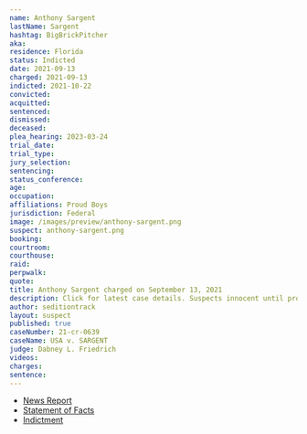 ```yaml
---
name: Anthony Sargent
lastName: Sargent
hashtag: BigBrickPitcher
aka:
residence: Florida
status: Indicted
date: 2021-09-13
charged: 2021-09-13
indicted: 2021-10-22
convicted:
acquitted:
sentenced:
dismissed:
deceased:
plea_hearing: 2023-03-24
trial_date:
trial_type:
jury_selection:
sentencing:
status_conference:
age:
occupation:
affiliations: Proud Boys
jurisdiction: Federal
image: /images/preview/anthony-sargent.png
suspect: anthony-sargent.png
booking:
courtroom:
courthouse:
raid:
perpwalk:
quote:
title: Anthony Sargent charged on September 13, 2021
description: Click for latest case details. Suspects innocent until proven guilty.
author: seditiontrack
layout: suspect
published: true
caseNumber: 21-cr-0639
caseName: USA v. SARGENT
judge: Dabney L. Friedrich
videos:
charges:
sentence:
---
```

- [News Report](https://twitter.com/ryanjreilly/status/1440346134887559178)
- [Statement of Facts](https://www.justice.gov/usao-dc/case-multi-defendant/file/1435886/download)
- [Indictment](https://storage.courtlistener.com/recap/gov.uscourts.dcd.236768/gov.uscourts.dcd.236768.19.0.pdf)
